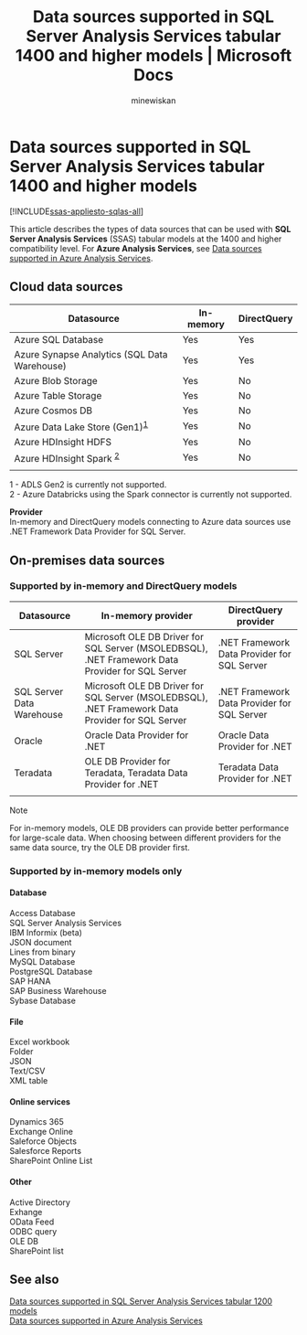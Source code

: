 ﻿---
title: "Data sources supported in SQL Server Analysis Services tabular 1400 and higher models | Microsoft Docs"
description: Learn about the types of data sources that can be used with SQL Server Analysis Services (SSAS) tabular models at the 1400 and higher compatibility level.
ms.date: 02/03/2021
ms.prod: sql
ms.technology: analysis-services
ms.custom: tabular-models
ms.topic: conceptual
ms.author: owend
ms.reviewer: owend
author: minewiskan
monikerRange: "asallproducts-allversions || >= sql-analysis-services-2016"
---
# Data sources supported in SQL Server Analysis Services tabular 1400 and higher models

[!INCLUDE[ssas-appliesto-sqlas-all](../includes/ssas-appliesto-sqlas-all.md)]

This article describes the types of data sources that can be used with **SQL Server Analysis Services** (SSAS) tabular models at the 1400 and higher compatibility level. For **Azure Analysis Services**, see [Data sources supported in Azure Analysis Services](/azure/analysis-services/analysis-services-datasource).

## Cloud data sources

|Datasource  |In-memory  |DirectQuery  |
|---------|---------|---------|
|Azure SQL Database     |   Yes      |    Yes      |
|Azure Synapse Analytics (SQL Data Warehouse)     |   Yes      |   Yes       |
|Azure Blob Storage     |   Yes       |    No      |
|Azure Table Storage    |   Yes       |    No      |
|Azure Cosmos DB     |  Yes        |  No        |
|Azure Data Lake Store (Gen1)<sup>[1](#gen2)</sup>      |   Yes       |    No      |
|Azure HDInsight HDFS    |     Yes     |   No       |
|Azure HDInsight Spark <sup>[2](#databricks)</sup>     |   Yes       |   No       |
||||

<a name="gen2">1</a> - ADLS Gen2 is currently not supported.  
<a name="databricks">2</a> - Azure Databricks using the Spark connector is currently not supported.  

**Provider**  
In-memory and DirectQuery models connecting to Azure data sources use .NET Framework Data Provider for SQL Server.

## On-premises data sources

### Supported by in-memory and DirectQuery models

|Datasource | In-memory provider | DirectQuery provider |
|  --- | --- | --- |
| SQL Server |Microsoft OLE DB Driver for SQL Server (MSOLEDBSQL), .NET Framework Data Provider for SQL Server | .NET Framework Data Provider for SQL Server |
| SQL Server Data Warehouse |Microsoft OLE DB Driver for SQL Server (MSOLEDBSQL), .NET Framework Data Provider for SQL Server | .NET Framework Data Provider for SQL Server |
| Oracle | Oracle Data Provider for .NET |Oracle Data Provider for .NET | |
| Teradata |OLE DB Provider for Teradata, Teradata Data Provider for .NET |Teradata Data Provider for .NET | |
| | | |

> [!NOTE]
> For in-memory models, OLE DB providers can provide better performance for large-scale data. When choosing between different providers for the same data source, try the OLE DB provider first.  

### Supported by in-memory models only

#### Database

Access Database  
SQL Server Analysis Services  
IBM Informix (beta)  
JSON document  
Lines from binary  
MySQL Database  
PostgreSQL Database  
SAP HANA  
SAP Business Warehouse  
Sybase Database  

#### File

Excel workbook  
Folder  
JSON  
Text/CSV  
XML table  

#### Online services

Dynamics 365  
Exchange Online  
Saleforce Objects  
Salesforce Reports  
SharePoint Online List  

#### Other

Active Directory  
Exhange  
OData Feed  
ODBC query  
OLE DB  
SharePoint list  

## See also

[Data sources supported in SQL Server Analysis Services tabular 1200  models](data-sources-supported-ssas-tabular.md)  
[Data sources supported in Azure Analysis Services](/azure/analysis-services/analysis-services-datasource)
